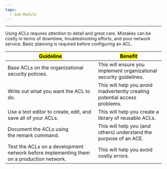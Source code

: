 ```yaml
---
tags:
  - Sub-Module
---
```

---
Using ACLs requires attention to detail and great care. Mistakes can be costly in terms of downtime, troubleshooting efforts, and poor network service. Basic planning is required before configuring an ACL.

| <mark class="hltr-green">Guideline</mark>                                                | <mark class="hltr-green">Benefit</mark>                                    |
| ---------------------------------------------------------------------------------------- | -------------------------------------------------------------------------- |
| Base ACLs on the organizational security policies.                                       | This will ensure you implement organizational security guidelines.         |
| Write out what you want the ACL to do.                                                   | This will help you avoid inadvertently creating potential access problems. |
| Use a text editor to create, edit, and save all of your ACLs.                            | This will help you create a library of reusable ACLs.                      |
| Document the ACLs using the remark command.                                              | This will help you (and others) understand the purpose of an ACE.          |
| Test the ACLs on a development network before implementing them on a production network. | This will help you avoid costly errors.                                    |
